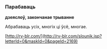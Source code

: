 ### Парабаваць
**дзеяслоў, закончанае трыванне**

Абрабаваць усіх, многіх ці ўсё, многае.

<a rel="author">[http://rv-blr.com/](http://rv-blr.com/slounik.jsp?letterId=0&maskId=0&pageId=2169)</a>
